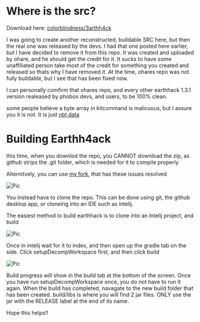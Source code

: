 # Where is the src?
Download here: [colorblindness/3arthh4ck](https://github.com/colorblindness/3arthh4ck)

I was going to create another reconstructed, buildable SRC here, but then the real one was released by the devs. I had that one posted here earlier, but I have decided to remove it from this repo. It was created and uploaded by ohare, and he should get the credit for it. It sucks to have some unaffiliated person take most of the credit for something you created and released so thats why I have removed it. At the time, ohares repo was not fully buildable, but I see that has been fixed now.

I can personally comfirm that ohares repo, and every other earthhack 1.3.1 version realeased by phobos devs, and users, to be 100% clean.

some people believe a byte array in kitcommand is malicuous, but I assure you it is not. It is just [nbt data](https://github.com/Gopro336/3arthh4ck_1.3.1-BUILDABLE-SRC/issues/25)

# Building Earthh4ack
this time, when you downlod the repo, you CANNOT download the zip, as github strips the .git folder, which is needed for it to compile properly

Alternitvely, you can use [my fork](https://github.com/Gopro336/3arthh4ck), that has these issues resolved

![Pic](https://github.com/Gopro336/3arthh4ck_1.3.1-BUILDABLE-SRC/blob/info/dontDownloadZip.png)

You instead have to clone the repo. This can be done using git, the github desktop app, or cloneing into an IDE such as intelij.

The easiest method to build earthhack is to clone into an Intelij project, and build

![Pic](https://github.com/Gopro336/3arthh4ck_1.3.1-BUILDABLE-SRC/blob/info/intelij.png)

Once in intelij wait for it to index, and then open up the gradle tab on the side. Click setupDecompWorkspace first, and then click build

![Pic](https://github.com/Gopro336/3arthh4ck_1.3.1-BUILDABLE-SRC/blob/info/intelijBuild.png)


Build progress will show in the build tab at the bottom of the screen. Once you have run setupDecompWorkspace once, you do not have to run it again. When the build has completed, navagate to the new build folder that has been created. build/libs is where you will find 2 jar files. ONLY use the jar with the RELEASE label at the end of its name.

Hope this helps!!
